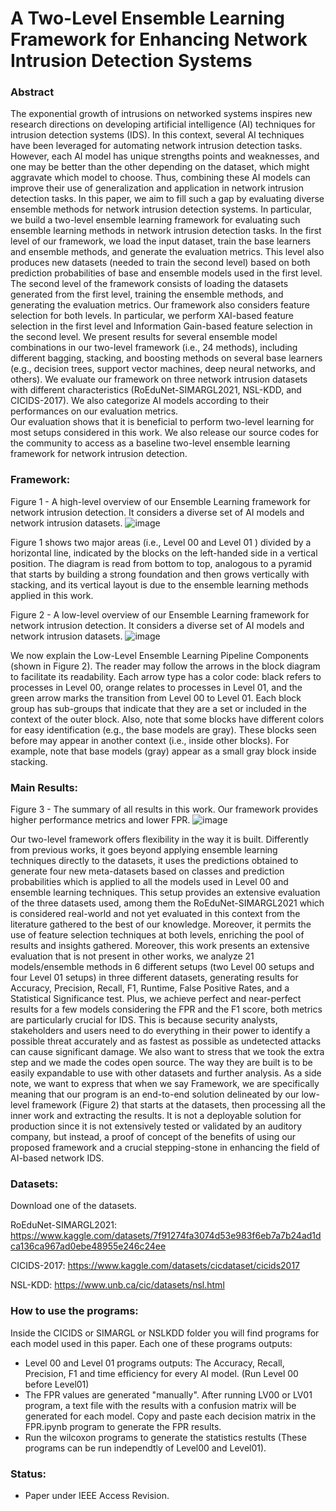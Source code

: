 # A Two-Level Ensemble Learning Framework for Enhancing Network Intrusion Detection Systems

### Abstract

The exponential growth of intrusions on networked systems inspires new research directions on developing artificial intelligence (AI) techniques for intrusion detection systems (IDS). In this context, several AI techniques have been leveraged for automating network intrusion detection tasks. However, each AI model has unique strengths points and weaknesses, and one may be better than the other depending on the dataset,
which might aggravate which model to choose. Thus, combining these AI models can improve their use of generalization and application in network
intrusion detection tasks. In this paper, we aim to fill such a gap by evaluating diverse ensemble methods for network intrusion detection systems. In particular, we build a two-level ensemble learning framework for
evaluating such ensemble learning methods in network
intrusion detection tasks. In the first level of our framework, we load the input dataset, train the base learners and ensemble methods, and generate the evaluation metrics. This level also produces new datasets (needed to train the second level) based on both prediction probabilities of base and
ensemble models used in the first level. The second level of the framework consists of loading the datasets
generated from the first level, training the ensemble methods, and generating the evaluation metrics. Our framework also considers feature selection for both levels. In particular, we perform XAI-based feature selection in the first level and Information Gain-based feature selection in the second level.  We present results for several ensemble model combinations in our two-level framework (i.e., 24 methods), including different bagging, stacking, and boosting methods on several base learners (e.g., decision trees, support vector machines, deep neural networks, and others). We evaluate our framework on three network intrusion
datasets with different characteristics (RoEduNet-SIMARGL2021, NSL-KDD, and CICIDS-2017). We also categorize AI models according to their performances on our evaluation metrics.  
Our evaluation shows that it is beneficial to perform
two-level learning for most setups considered in this work. We also release our source codes for the community to access as a baseline two-level ensemble learning framework for network intrusion detection.

### Framework:

Figure 1 - A high-level overview of our Ensemble Learning framework for network intrusion detection. It considers a diverse set of AI models and network intrusion datasets.
![image](https://github.com/ogarreche/Ensemble_Learning_2_Levels_IDS/blob/main/images/framework.png?raw=true)

Figure 1 shows two major areas (i.e., Level 00 and Level
01 ) divided by a horizontal line, indicated by the blocks on
the left-handed side in a vertical position. The diagram is
read from bottom to top, analogous to a pyramid that starts
by building a strong foundation and then grows vertically
with stacking, and its vertical layout is due to the ensemble
learning methods applied in this work.

Figure 2 - A low-level overview of our Ensemble Learning framework for network intrusion detection. It considers a diverse set of AI models and network intrusion datasets.
![image](https://github.com/ogarreche/Ensemble_Learning_2_Levels_IDS/blob/main/images/low_level_framework.png?raw=true)

We now explain the Low-Level Ensemble Learning Pipeline
Components (shown in Figure 2). The reader may follow the
arrows in the block diagram to facilitate its readability. Each
arrow type has a color code: black refers to processes in Level
00, orange relates to processes in Level 01, and the green
arrow marks the transition from Level 00 to Level 01. Each
block group has sub-groups that indicate that they are a set or
included in the context of the outer block. Also, note that some
blocks have different colors for easy identification (e.g., the
base models are gray). These blocks seen before may appear
in another context (i.e., inside other blocks). For example,
note that base models (gray) appear as a small gray block
inside stacking.

### Main Results:

Figure 3 - The summary of all results in this work. Our framework provides higher performance metrics and lower FPR.
![image](https://github.com/ogarreche/Ensemble_Learning_2_Levels_IDS/blob/main/images/Summary.png?raw=true)

Our two-level framework offers flexibility in the way it
is built. Differently from previous works, it goes beyond
applying ensemble learning techniques directly to the
datasets, it uses the predictions obtained to generate four new
meta-datasets based on classes and prediction probabilities
which is applied to all the models used in Level 00
and ensemble learning techniques. This setup provides an
extensive evaluation of the three datasets used, among
them the RoEduNet-SIMARGL2021 which is considered
real-world and not yet evaluated in this context from the
literature gathered to the best of our knowledge. Moreover,
it permits the use of feature selection techniques at both
levels, enriching the pool of results and insights gathered.
Moreover, this work presents an extensive evaluation that is
not present in other works, we analyze 21 models/ensemble
methods in 6 different setups (two Level 00 setups and four
Level 01 setups) in three different datasets, generating results
for Accuracy, Precision, Recall, F1, Runtime, False Positive
Rates, and a Statistical Significance test. Plus, we achieve
perfect and near-perfect results for a few models considering
the FPR and the F1 score, both metrics are particularly crucial
for IDS. This is because security analysts, stakeholders and users need to do everything in their power to identify
a possible threat accurately and as fastest as possible as
undetected attacks can cause significant damage.
We also want to stress that we took the extra step and we
made the codes open source. The way they are built is to
be easily expandable to use with other datasets and further
analysis. As a side note, we want to express that when we say
Framework, we are specifically meaning that our program is
an end-to-end solution delineated by our low-level framework
(Figure 2) that starts at the datasets, then processing all the
inner work and extracting the results. It is not a deployable
solution for production since it is not extensively tested or
validated by an auditory company, but instead, a proof of
concept of the benefits of using our proposed framework and
a crucial stepping-stone in enhancing the field of AI-based
network IDS.

### Datasets:

Download one of the datasets. 

RoEduNet-SIMARGL2021: https://www.kaggle.com/datasets/7f91274fa3074d53e983f6eb7a7b24ad1dca136ca967ad0ebe48955e246c24ee 

CICIDS-2017: https://www.kaggle.com/datasets/cicdataset/cicids2017

NSL-KDD: https://www.unb.ca/cic/datasets/nsl.html

### How to use the programs:

Inside the CICIDS or SIMARGL or NSLKDD folder you will find programs for each model used in this paper. Each one of these programs outputs:

  - Level 00 and Level 01 programs outputs: The Accuracy, Recall, Precision, F1 and time efficiency for every AI model. (Run Level 00 before Level01)
  - The FPR values are generated "manually". After running LV00 or LV01 program, a text file with the results with a confusion matrix will be generated for each model. Copy and paste each decision matrix in the FPR.ipynb program to generate the FPR results.
  - Run the wilcoxon programs to generate the statistics restults (These programs can be run independtly of Level00 and Level01).  
 
    
### Status:
  - Paper under IEEE Access Revision.
